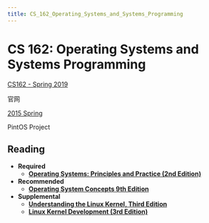 ```yaml
---
title: CS_162_Operating_Systems_and_Systems_Programming
---
```


# CS 162: Operating Systems and Systems Programming

[CS162 - Spring 2019](https://cs162.eecs.berkeley.edu/)

官网

[2015 Spring](CS%20162%20Operating%20Systems%20and%20Systems%20Programming/2015%20Spring%20d602dd7d359b4d539eda9803f5ecf3d4.md)

PintOS Project

## **Reading**

- **Required**
    - **[Operating Systems: Principles and Practice (2nd Edition)](http://ospp.cs.washington.edu/)**
- **Recommended**
    - **[Operating System Concepts 9th Edition](http://os-book.com/OS9/index.html)**
- **Supplemental**
    - **[Understanding the Linux Kernel, Third Edition](http://proquest.safaribooksonline.com/book/operating-systems-and-server-administration/linux/0596005652/understanding-the-linux-kernel-3rd-edition/id975783)**
    - **[Linux Kernel Development (3rd Edition)](http://www.amazon.com/Linux-Kernel-Development-3rd-Edition/dp/0672329468)**